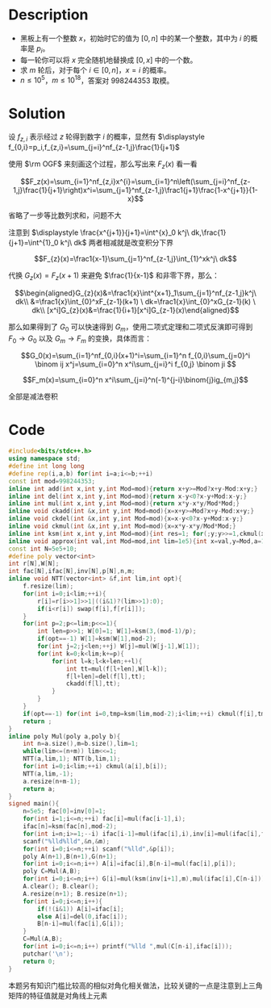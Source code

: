 # Description

- 黑板上有一个整数 $x$，初始时它的值为 $[0,n]$ 中的某一个整数，其中为 $i$ 的概率是 $p_i$。
- 每一轮你可以将 $x$ 完全随机地替换成 $[0,x]$ 中的一个数。
- 求 $m$ 轮后，对于每个 $i\in[0,n]$，$x=i$ 的概率。
- $n \le 10^5$，$m \le 10^{18}$，答案对 $998244353$ 取模。

# Solution

设 $f_{z,i}$ 表示经过 $z$ 轮得到数字 $i$ 的概率，显然有 $\displaystyle f_{0,i}=p_i,f_{z,i}=\sum_{j=i}^nf_{z-1,j}\frac{1}{j+1}$

使用 $\rm OGF$ 来刻画这个过程，那么写出来 $F_z(x)$ 看一看

$$F_z(x)=\sum_{i=1}^nf_{z,i}x^{i}=\sum_{i=1}^n\left(\sum_{j=i}^nf_{z-1,j}\frac{1}{j+1}\right)x^i=\sum_{j=1}^nf_{z-1,j}\frac1{j+1}\frac{1-x^{j+1}}{1-x}$$

省略了一步等比数列求和，问题不大

注意到 $\displaystyle \frac{x^{j+1}}{j+1}=\int^{x}_0 k^j\ dk,\frac{1}{j+1}=\int^{1}_0 k^j\ dk$ 两者相减就是改变积分下界

$$F_{z}(x)=\frac1{x-1}\sum_{j=1}^nf_{z-1,j}\int_{1}^xk^j\ dk$$

代换 $G_z(x)=F_z(x+1)$ 来避免 $\frac{1}{x-1}$ 和非零下界，那么： 

$$\begin{aligned}G_{z}(x)&=\frac1{x}\int^{x+1}_1\sum_{j=1}^nf_{z-1,j}k^j\ dk\\ &=\frac1{x}\int_{0}^xF_{z-1}(k+1) \ dk=\frac1{x}\int_{0}^xG_{z-1}(k) \ dk\\ [x^i]G_{z}(x)&=\frac{1}{i+1}[x^i]G_{z-1}(x)\end{aligned}$$

那么如果得到了 $G_0$ 可以快速得到 $G_m$，使用二项式定理和二项式反演即可得到 $F_0\to G_0$ 以及 $G_m\to F_m$ 的变换，具体而言：

$$G_0(x)=\sum_{i=1}^nf_{0,i}(x+1)^i=\sum_{i=1}^n f_{0,i}\sum_{j=0}^i \binom ij x^j=\sum_{i=0}^n x^i\sum_{j=i}^i f_{0,j} \binom ji $$

$$F_m(x)=\sum_{i=0}^n x^i\sum_{j=i}^n(-1)^{j-i}\binom{j}ig_{m,j}$$

全部是减法卷积

# Code

```cpp
#include<bits/stdc++.h>
using namespace std;
#define int long long
#define rep(i,a,b) for(int i=a;i<=b;++i)
const int mod=998244353;
inline int add(int x,int y,int Mod=mod){return x+y>=Mod?x+y-Mod:x+y;}
inline int del(int x,int y,int Mod=mod){return x-y<0?x-y+Mod:x-y;}
inline int mul(int x,int y,int Mod=mod){return x*y-x*y/Mod*Mod;}
inline void ckadd(int &x,int y,int Mod=mod){x=x+y>=Mod?x+y-Mod:x+y;}
inline void ckdel(int &x,int y,int Mod=mod){x=x-y<0?x-y+Mod:x-y;}
inline void ckmul(int &x,int y,int Mod=mod){x=x*y-x*y/Mod*Mod;}
inline int ksm(int x,int y,int Mod=mod){int res=1; for(;y;y>>=1,ckmul(x,x,Mod)) if(y&1) ckmul(res,x,Mod); return res;}
inline void approx(int val,int Mod=mod,int lim=1e5){int x=val,y=Mod,a=1,b=0; while(x>lim){swap(x,y); swap(a,b); a-=x/y*b; x%=y;} cout<<x<<"/"<<a<<endl; return ;}
const int N=5e5+10;
#define poly vector<int> 
int r[N],W[N];
int fac[N],ifac[N],inv[N],p[N],n,m;
inline void NTT(vector<int> &f,int lim,int opt){
	f.resize(lim);
	for(int i=0;i<lim;++i){
		r[i]=r[i>>1]>>1|((i&1)?(lim>>1):0);
		if(i<r[i]) swap(f[i],f[r[i]]);
	}
	for(int p=2;p<=lim;p<<=1){
		int len=p>>1; W[0]=1; W[1]=ksm(3,(mod-1)/p);
		if(opt==-1) W[1]=ksm(W[1],mod-2);
		for(int j=2;j<len;++j) W[j]=mul(W[j-1],W[1]);
		for(int k=0;k<lim;k+=p){
			for(int l=k;l<k+len;++l){
				int tt=mul(f[l+len],W[l-k]);
				f[l+len]=del(f[l],tt);
				ckadd(f[l],tt);
			}
		}
	}
	if(opt==-1) for(int i=0,tmp=ksm(lim,mod-2);i<lim;++i) ckmul(f[i],tmp);
	return ;
}
inline poly Mul(poly a,poly b){
	int n=a.size(),m=b.size(),lim=1;
	while(lim<=(n+m)) lim<<=1;
	NTT(a,lim,1); NTT(b,lim,1);
	for(int i=0;i<lim;++i) ckmul(a[i],b[i]);
	NTT(a,lim,-1);
	a.resize(n+m-1);
	return a;
}
signed main(){
	n=5e5; fac[0]=inv[0]=1;
	for(int i=1;i<=n;++i) fac[i]=mul(fac[i-1],i);
	ifac[n]=ksm(fac[n],mod-2);
	for(int i=n;i>=1;--i) ifac[i-1]=mul(ifac[i],i),inv[i]=mul(ifac[i],fac[i-1]);
	scanf("%lld%lld",&n,&m);
	for(int i=0;i<=n;++i) scanf("%lld",&p[i]);
	poly A(n+1),B(n+1),G(n+1);
	for(int i=0;i<=n;i++) A[i]=ifac[i],B[n-i]=mul(fac[i],p[i]);
	poly C=Mul(A,B);
	for(int i=0;i<=n;i++) G[i]=mul(ksm(inv[i+1],m),mul(ifac[i],C[n-i]));
	A.clear(); B.clear();
	A.resize(n+1); B.resize(n+1);
	for(int i=0;i<=n;i++){
		if(!(i&1)) A[i]=ifac[i];
		else A[i]=del(0,ifac[i]);
		B[n-i]=mul(fac[i],G[i]);
	} 
	C=Mul(A,B);
	for(int i=0;i<=n;i++) printf("%lld ",mul(C[n-i],ifac[i]));
	putchar('\n');
	return 0;
}
```

本题另有知识门槛比较高的相似对角化相关做法，比较关键的一点是注意到上三角矩阵的特征值就是对角线上元素